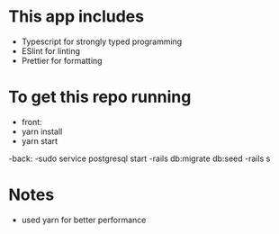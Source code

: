 # This app includes

- Typescript for strongly typed programming
- ESlint for linting
- Prettier for formatting

# To get this repo running

- front:
- yarn install
- yarn start

-back:
-sudo service postgresql start
-rails db:migrate db:seed
-rails s

# Notes

- used yarn for better performance
